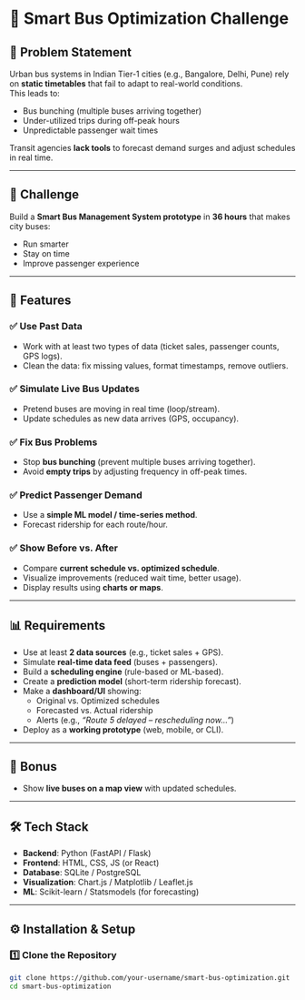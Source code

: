 # 🚌 Smart Bus Optimization Challenge

## 📌 Problem Statement
Urban bus systems in Indian Tier-1 cities (e.g., Bangalore, Delhi, Pune) rely on **static timetables** that fail to adapt to real-world conditions.  
This leads to:
- Bus bunching (multiple buses arriving together)  
- Under-utilized trips during off-peak hours  
- Unpredictable passenger wait times  

Transit agencies **lack tools** to forecast demand surges and adjust schedules in real time.

---

## 🎯 Challenge
Build a **Smart Bus Management System prototype** in **36 hours** that makes city buses:
- Run smarter  
- Stay on time  
- Improve passenger experience  

---

## 🚀 Features

### ✅ Use Past Data
- Work with at least two types of data (ticket sales, passenger counts, GPS logs).  
- Clean the data: fix missing values, format timestamps, remove outliers.  

### ✅ Simulate Live Bus Updates
- Pretend buses are moving in real time (loop/stream).  
- Update schedules as new data arrives (GPS, occupancy).  

### ✅ Fix Bus Problems
- Stop **bus bunching** (prevent multiple buses arriving together).  
- Avoid **empty trips** by adjusting frequency in off-peak times.  

### ✅ Predict Passenger Demand
- Use a **simple ML model / time-series method**.  
- Forecast ridership for each route/hour.  

### ✅ Show Before vs. After
- Compare **current schedule vs. optimized schedule**.  
- Visualize improvements (reduced wait time, better usage).  
- Display results using **charts or maps**.  

---

## 📊 Requirements
- Use at least **2 data sources** (e.g., ticket sales + GPS).  
- Simulate **real-time data feed** (buses + passengers).  
- Build a **scheduling engine** (rule-based or ML-based).  
- Create a **prediction model** (short-term ridership forecast).  
- Make a **dashboard/UI** showing:
  - Original vs. Optimized schedules  
  - Forecasted vs. Actual ridership  
  - Alerts (e.g., *“Route 5 delayed – rescheduling now…”*)  
- Deploy as a **working prototype** (web, mobile, or CLI).  

---

## 🌟 Bonus
- Show **live buses on a map view** with updated schedules.  

---

## 🛠️ Tech Stack
- **Backend**: Python (FastAPI / Flask)  
- **Frontend**: HTML, CSS, JS (or React)  
- **Database**: SQLite / PostgreSQL  
- **Visualization**: Chart.js / Matplotlib / Leaflet.js  
- **ML**: Scikit-learn / Statsmodels (for forecasting)  

---

## ⚙️ Installation & Setup

### 1️⃣ Clone the Repository
```bash
git clone https://github.com/your-username/smart-bus-optimization.git
cd smart-bus-optimization

